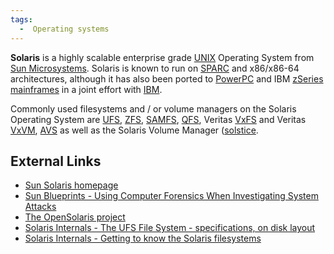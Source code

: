 ```yaml
---
tags:
  -  Operating systems
---
```

**Solaris** is a highly scalable enterprise grade
[UNIX](unix.md) Operating System from [Sun
Microsystems](sun_microsystems.md). Solaris is known to run on
[SPARC](sparc.md) and x86/x86-64 architectures, although it has
also been ported to [PowerPC](powerpc.md) and IBM
[zSeries](zseries.md) [mainframes](mainframes "wikilink") in a
joint effort with [IBM](ibm.md).

Commonly used filesystems and / or volume managers on the Solaris
Operating System are [UFS](ufs.md), [ZFS](ZFS "wikilink"),
[SAMFS](samfs.md), [QFS](QFS "wikilink"), Veritas
[VxFS](vxfs.md) and Veritas [VxVM](VxVM "wikilink"),
[AVS](avs.md) as well as the Solaris Volume Manager
([solstice](solstice.md).

## External Links

- [Sun Solaris homepage](http://www.sun.com/solaris)
- [Sun Blueprints - Using Computer Forensics When Investigating System
  Attacks](http://www.sun.com/blueprints/0405/819-2262.pdf)
- [The OpenSolaris project](http://www.opensolaris.org)
- [Solaris Internals - The UFS File System - specifications, on disk
  layout](http://www.phptr.com/content/images/0131482092/samplechapter/mcdougall_ch15.pdf)
- [Solaris Internals - Getting to know the Solaris
  filesystems](http://www.solarisinternals.com/si/reading/sunworldonline/swol-05-1999/swol-05-filesystem.html)

